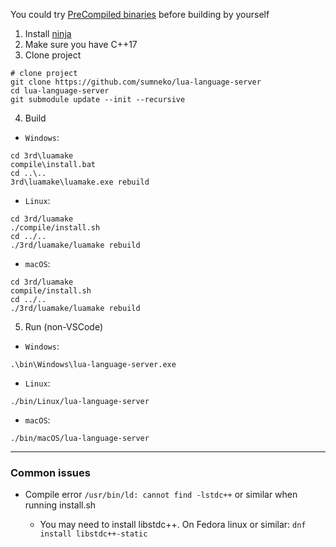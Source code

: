 You could try [PreCompiled binaries](https://github.com/sumneko/lua-language-server/wiki/PreCompiled-Binaries) before building by yourself

1. Install [ninja](https://github.com/ninja-build/ninja/wiki/Pre-built-Ninja-packages)
2. Make sure you have C++17
3. Clone project
```shell
# clone project
git clone https://github.com/sumneko/lua-language-server
cd lua-language-server
git submodule update --init --recursive
```
4. Build
+ `Windows`:
```shell
cd 3rd\luamake
compile\install.bat
cd ..\..
3rd\luamake\luamake.exe rebuild
```
+ `Linux`:
```shell
cd 3rd/luamake
./compile/install.sh
cd ../..
./3rd/luamake/luamake rebuild
```
+ `macOS`:
```shell
cd 3rd/luamake
compile/install.sh
cd ../..
./3rd/luamake/luamake rebuild
```
5. Run (non-VSCode)
+ `Windows`:
```shell
.\bin\Windows\lua-language-server.exe
```
+ `Linux`:
```shell
./bin/Linux/lua-language-server
```
+ `macOS`:
```shell
./bin/macOS/lua-language-server
```

---

### Common issues

* Compile error `/usr/bin/ld: cannot find -lstdc++` or similar when running install.sh

  * You may need to install libstdc++. On Fedora linux or similar: `dnf install libstdc++-static`